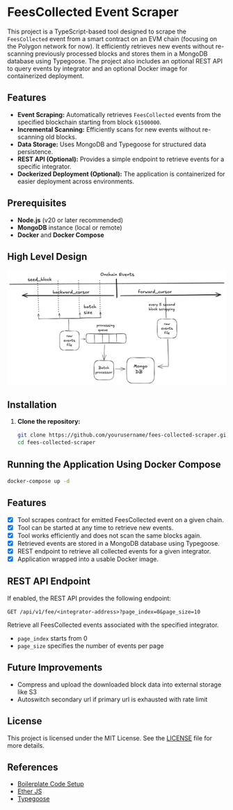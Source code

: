 # FeesCollected Event Scraper

This project is a TypeScript-based tool designed to scrape the `FeesCollected` event from a smart contract on an EVM chain (focusing on the Polygon network for now). It efficiently retrieves new events without re-scanning previously processed blocks and stores them in a MongoDB database using Typegoose. The project also includes an optional REST API to query events by integrator and an optional Docker image for containerized deployment.

## Features

- **Event Scraping:** Automatically retrieves `FeesCollected` events from the specified blockchain starting from block `61500000`.
- **Incremental Scanning:** Efficiently scans for new events without re-scanning old blocks.
- **Data Storage:** Uses MongoDB and Typegoose for structured data persistence.
- **REST API (Optional):** Provides a simple endpoint to retrieve events for a specific integrator.
- **Dockerized Deployment (Optional):** The application is containerized for easier deployment across environments.

## Prerequisites

- **Node.js** (v20 or later recommended)
- **MongoDB** instance (local or remote)
- **Docker** and **Docker Compose**

## High Level Design

![High Level Design](./resources/high_level_design.png)

## Installation

1. **Clone the repository:**
	```bash
	git clone https://github.com/yourusername/fees-collected-scraper.git
	cd fees-collected-scraper
	```

## Running the Application Using Docker Compose
```bash
docker-compose up -d
```

## Features
- [x] Tool scrapes contract for emitted FeesCollected event on a given chain.
- [x] Tool can be started at any time to retrieve new events.
- [x] Tool works efficiently and does not scan the same blocks again.
- [x] Retrieved events are stored in a MongoDB database using Typegoose.
- [x] REST endpoint to retrieve all collected events for a given integrator.
- [x] Application wrapped into a usable Docker image.

## REST API Endpoint
If enabled, the REST API provides the following endpoint:

```
GET /api/v1/fee/<integrator-address>?page_index=0&page_size=10
```
Retrieve all FeesCollected events associated with the specified integrator.
- `page_index` starts from 0
- `page_size` specifies the number of events per page

## Future Improvements
- Compress and upload the downloaded block data into external storage like S3
- Autoswitch secondary url if primary url is exhausted with rate limit

## License
This project is licensed under the MIT License. See the [LICENSE](LICENSE) file for more details.

## References
- [Boilerplate Code Setup](https://phillcode.hashnode.dev/nodejs-console-app-with-typescript-linting-and-testing)
- [Ether JS](https://docs.ethers.org/v6/)
- [Typegoose](https://typegoose.github.io/)

